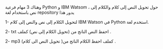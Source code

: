  وهناك 3 مهام فرعية Python و IBM Watsom ، حول تحويل النص إلى كلام والكلام إلى نص باستخدام لغة repository يدور هذا

1- لتحويل الكلام إلى نص والنص إلى كلام  IBM Watson في  Python استخدم لغة.

2- txt احفظ النص الناتج من (تحويل الكلام إلى نص) كملف .

2-  mp3 (تحويل النص الى كلام )كملف احفظ الكلام الناتج من . 

